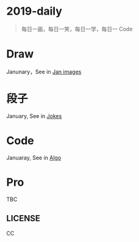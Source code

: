  # 2019-daily

> 每日一画，每日一笑，每日一学，每日一 Code

# Draw

Janunary，See in [Jan images](./images/jan/README.md)

# 段子

January, See in [Jokes](./jokes/README.md)

# Code

Januaray, See in [Algo](./alog/REAMDE.md)

# Pro

TBC

## LICENSE

CC


